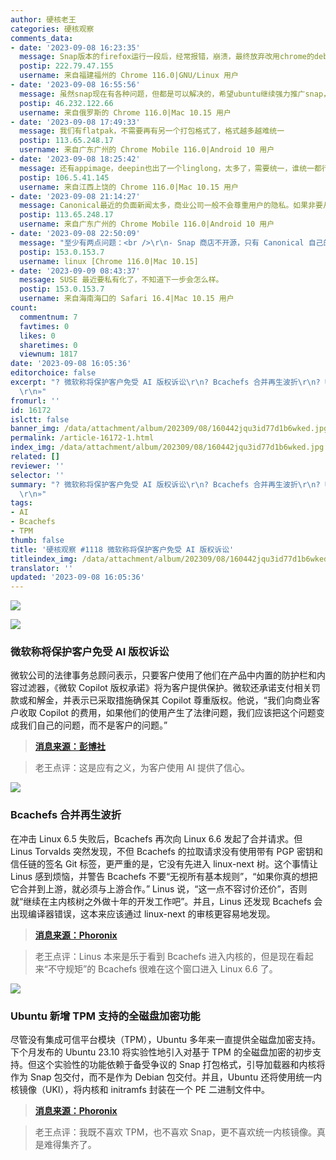 ```yaml
---
author: 硬核老王
categories: 硬核观察
comments_data:
- date: '2023-09-08 16:23:35'
  message: Snap版本的firefox运行一段后，经常报错，崩溃，最终放弃改用chrome的deb版本
  postip: 222.79.47.155
  username: 来自福建福州的 Chrome 116.0|GNU/Linux 用户
- date: '2023-09-08 16:55:56'
  message: 虽然snap现在有各种问题，但都是可以解决的，希望ubuntu继续强力推广snap，不然linux打包格式永远不能统一。snap可以打包依赖，在不同的发行版都能正常运行，如果snap在各个linux发行版得到了普遍应用，用户层面都用snap，开发者都开发snap应用，此时linux发行版的区别在哪呢？
  postip: 46.232.122.66
  username: 来自俄罗斯的 Chrome 116.0|Mac 10.15 用户
- date: '2023-09-08 17:49:33'
  message: 我们有flatpak，不需要再有另一个打包格式了，格式越多越难统一
  postip: 113.65.248.17
  username: 来自广东广州的 Chrome Mobile 116.0|Android 10 用户
- date: '2023-09-08 18:25:42'
  message: 还有appimage，deepin也出了一个linglong，太多了，需要统一，谁统一都行，但是目前只有ubuntu想要推动这件事，这种需要人力和物力的事单靠开源社区用爱发电根本做不到。比如：linux内核能发展至今，除了linus等人的领导，背后的资本才是关键的力量。
  postip: 106.5.41.145
  username: 来自江西上饶的 Chrome 116.0|Mac 10.15 用户
- date: '2023-09-08 21:14:27'
  message: Canonical最近的负面新闻太多，商业公司一般不会尊重用户的隐私。如果非要从商业公司里面选，Red Hat和SUSE相对好一些，不过RHEL的争议也很大。
  postip: 113.65.248.17
  username: 来自广东广州的 Chrome Mobile 116.0|Android 10 用户
- date: '2023-09-08 22:50:09'
  message: "至少有两点问题：<br />\r\n- Snap 商店不开源，只有 Canonical 自己的一个<br />\r\n- 在中国没镜像，太慢"
  postip: 153.0.153.7
  username: linux [Chrome 116.0|Mac 10.15]
- date: '2023-09-09 08:43:37'
  message: SUSE 最近要私有化了，不知道下一步会怎么样。
  postip: 153.0.153.7
  username: 来自海南海口的 Safari 16.4|Mac 10.15 用户
count:
  commentnum: 7
  favtimes: 0
  likes: 0
  sharetimes: 0
  viewnum: 1817
date: '2023-09-08 16:05:36'
editorchoice: false
excerpt: "? 微软称将保护客户免受 AI 版权诉讼\r\n? Bcachefs 合并再生波折\r\n? Ubuntu 新增 TPM 支持的全磁盘加密功能\r\n»
  \r\n»"
fromurl: ''
id: 16172
islctt: false
banner_img: /data/attachment/album/202309/08/160442jqu3id77d1b6wked.jpg
permalink: /article-16172-1.html
index_img: /data/attachment/album/202309/08/160442jqu3id77d1b6wked.jpg
related: []
reviewer: ''
selector: ''
summary: "? 微软称将保护客户免受 AI 版权诉讼\r\n? Bcachefs 合并再生波折\r\n? Ubuntu 新增 TPM 支持的全磁盘加密功能\r\n»
  \r\n»"
tags:
- AI
- Bcachefs
- TPM
thumb: false
title: '硬核观察 #1118 微软称将保护客户免受 AI 版权诉讼'
titleindex_img: /data/attachment/album/202309/08/160442jqu3id77d1b6wked.jpg
translator: ''
updated: '2023-09-08 16:05:36'
---
```


![](/data/attachment/album/202309/08/160442jqu3id77d1b6wked.jpg)


![](/data/attachment/album/202309/08/160452g3dw090d93kktdpt.jpg)


### 微软称将保护客户免受 AI 版权诉讼


微软公司的法律事务总顾问表示，只要客户使用了他们在产品中内置的防护栏和内容过滤器，《微软 Copilot 版权承诺》将为客户提供保护。微软还承诺支付相关罚款或和解金，并表示已采取措施确保其 Copilot 尊重版权。他说，“我们向商业客户收取 Copilot 的费用，如果他们的使用产生了法律问题，我们应该把这个问题变成我们自己的问题，而不是客户的问题。”



> 
> **[消息来源：彭博社](https://www.bloomberg.com/news/articles/2023-09-07/microsoft-says-it-will-protect-customers-from-ai-copyright-lawsuits)**
> 
> 
> 



> 
> 老王点评：这是应有之义，为客户使用 AI 提供了信心。
> 
> 
> 


![](/data/attachment/album/202309/08/160502fsi5wbmxmus5u515.jpg)


### Bcachefs 合并再生波折


在冲击 Linux 6.5 失败后，Bcachefs 再次向 Linux 6.6 发起了合并请求。但 Linus Torvalds 突然发现，不但 Bcachefs 的拉取请求没有使用带有 PGP 密钥和信任链的签名 Git 标签，更严重的是，它没有先进入 linux-next 树。这个事情让 Linus 感到烦恼，并警告 Bcachefs 不要“无视所有基本规则”，“如果你真的想把它合并到上游，就必须与上游合作。” Linus 说，“这一点不容讨价还价”，否则就“继续在主内核树之外做十年的开发工作吧”。并且，Linus 还发现 Bcachefs 会出现编译器错误，这本来应该通过 linux-next 的审核更容易地发现。



> 
> **[消息来源：Phoronix](https://www.phoronix.com/news/Linus-Comments-Bcachefs-6.6)**
> 
> 
> 



> 
> 老王点评：Linus 本来是乐于看到 Bcachefs 进入内核的，但是现在看起来“不守规矩”的 Bcachefs 很难在这个窗口进入 Linux 6.6 了。
> 
> 
> 


![](/data/attachment/album/202309/08/160515pg63g5gu2rxwu7gt.jpg)


### Ubuntu 新增 TPM 支持的全磁盘加密功能


尽管没有集成可信平台模块（TPM），Ubuntu 多年来一直提供全磁盘加密支持。下个月发布的 Ubuntu 23.10 将实验性地引入对基于 TPM 的全磁盘加密的初步支持。但这个实验性的功能依赖于备受争议的 Snap 打包格式，引导加载器和内核将作为 Snap 包交付，而不是作为 Debian 包交付。并且，Ubuntu 还将使用统一内核镜像（UKI），将内核和 initramfs 封装在一个 PE 二进制文件中。



> 
> **[消息来源：Phoronix](https://www.phoronix.com/news/Ubuntu-23.10-TPM-FDE)**
> 
> 
> 



> 
> 老王点评：我既不喜欢 TPM，也不喜欢 Snap，更不喜欢统一内核镜像。真是难得集齐了。
> 
> 
>